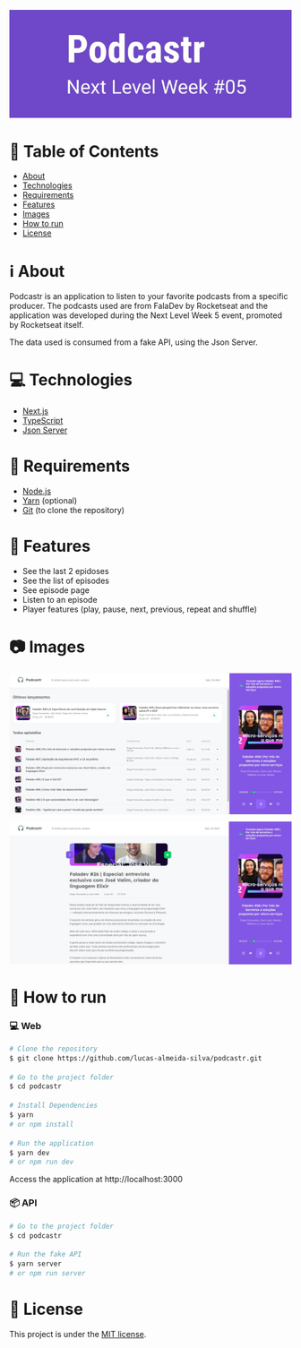 <p align="center">
   <img src=".github/logo-podcastr.jpg" alt="Podcastr" />
</p>

# :page_with_curl: Table of Contents

* [About](#information_source-about)
* [Technologies](#computer-technologies)
* [Requirements](#page_with_curl-requirements)
* [Features](#rocket-features)
* [Images](#camera-images)
* [How to run](#seedling-how-to-run)
* [License](#pencil-license)

# :information_source: About

Podcastr is an application to listen to your favorite podcasts from a specific producer. 
The podcasts used are from FalaDev by Rocketseat and the application was developed 
during the Next Level Week 5 event, promoted by Rocketseat itself.

The data used is consumed from a fake API, using the Json Server.

# :computer: Technologies

- [Next.js](https://nextjs.org/)
- [TypeScript](https://www.typescriptlang.org/)
- [Json Server](https://github.com/typicode/json-server)

# :page_with_curl: Requirements

- [Node.js](https://nodejs.org/)
- [Yarn](https://yarnpkg.com/) (optional)
- [Git](https://git-scm.com/) (to clone the repository)

# :rocket: Features

- See the last 2 epidoses
- See the list of episodes
- See episode page
- Listen to an episode
- Player features (play, pause, next, previous, repeat and shuffle)

# :camera: Images

<p float="left" align="center">
  <img src=".github/podcastr-homepage.jpg" alt="Podcastr - Home" />
  <img src=".github/podcastr-episode.jpg" alt="Podcastr - Episode" style="margin-top: 10px" />
</p>

# :seedling: How to run

### :computer: Web

```bash
# Clone the repository
$ git clone https://github.com/lucas-almeida-silva/podcastr.git

# Go to the project folder
$ cd podcastr

# Install Dependencies
$ yarn
# or npm install

# Run the application
$ yarn dev
# or npm run dev
```
Access the application at http://localhost:3000

### 📦 API

```bash
# Go to the project folder
$ cd podcastr

# Run the fake API
$ yarn server
# or npm run server
```
# :pencil: License

This project is under the [MIT license](LICENSE).
